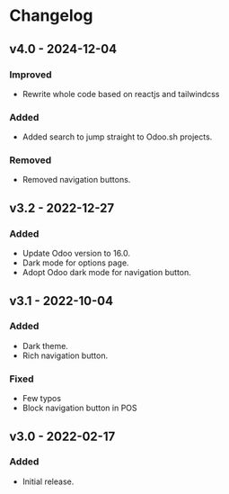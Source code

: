 # Changelog

## v4.0 - 2024-12-04
### Improved
- Rewrite whole code based on reactjs and tailwindcss

### Added
- Added search to jump straight to Odoo.sh projects.

### Removed
- Removed navigation buttons.


## v3.2 - 2022-12-27
### Added
- Update Odoo version to 16.0.
- Dark mode for options page.
- Adopt Odoo dark mode for navigation button.


## v3.1 - 2022-10-04
### Added
- Dark theme.
- Rich navigation button.

### Fixed
- Few typos
- Block navigation button in POS


## v3.0 - 2022-02-17
### Added
- Initial release.
